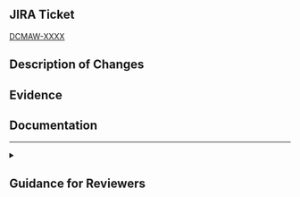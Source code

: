 ## JIRA Ticket

<!-- Update as appropriate with the ID of the JIRA ticket for which the PR has been raised. -->

[DCMAW-XXXX](https://govukverify.atlassian.net/browse/DCMAW-XXXX)

## Description of Changes

<!-- 
A high level overview of changes made, including
  - New abstractions (functions, classes, etc.) and their purpose
  - Significant refactoring of existing code
  - New infrastructure resources
  - Rationale for any changes that may not be obvious
-->

## Evidence

<!-- Evidence that the changes are working as expected, e.g. screenshots from the dev environment -->

## Documentation

<!-- 
Links to documentation that has been created or updated to capture the changes. 

Major changes to the way the service is run and tested, or to the structure of this repository, should be
captured in the README.

Changes to API endpoints/contracts should be captured in the appropriate OpenAPI spec.

Changes to the following should be captured in the appropriate Mobile Backend reference documentation on Confluence
(https://govukverify.atlassian.net/wiki/spaces/DCMAW/pages/3861905465/Mobile+Backend+-+Reference):
  - Endpoints
  - Environment variables/configuration
  - Dependencies
-->

---

<details>
<summary><h2>Guidance for Reviewers</h2></summary>

### Functionality
* Have all of the ticket requirements and acceptance criteria been met?
* Will this code function as expected in different environments?

### Testing

* Is every component covered by high quality unit tests?
* Have API/end-to-end tests been updated to cover key new behaviour?
* Have infra tests been added if needed for changes to our templates?

### Logging

* Are the changes supported by sufficient logging to help support, debug and analyse the behaviour of the service?
* Is anything being logged that shouldn't be? (PII, redundant information)

### Code Quality

* Does the code conform to our [values, principles and practices](https://govukverify.atlassian.net/wiki/spaces/DCMAW/pages/3910271319/Values+Principles+and+Practices) for high quality code?

### Documentation

* Has any relevant reference documentation been updated?
* Would any further documentation of the changes make the service easier to understand and maintain?

</details>
